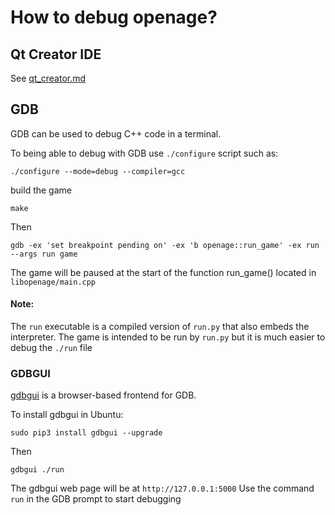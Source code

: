 # How to debug openage?
## Qt Creator IDE
See [qt_creator.md](/doc/ide/qt_creator.md)
## GDB
GDB can be used to debug C++ code in a terminal.

To being able to debug with GDB use `./configure` script such as:
```
./configure --mode=debug --compiler=gcc
```
build the game
```
make
```
Then
```
gdb -ex 'set breakpoint pending on' -ex 'b openage::run_game' -ex run --args run game
```
The game will be paused at the start of the function run_game() located in `libopenage/main.cpp`

#### Note:
The `run` executable is a compiled version of `run.py` that also embeds the interpreter.
The game is intended to be run by `run.py` but it is much easier to debug the `./run` file

### GDBGUI

[gdbgui](https://github.com/cs01/gdbgui) is a browser-based frontend for GDB.

To install gdbgui in Ubuntu:

```
sudo pip3 install gdbgui --upgrade
```
Then
```
gdbgui ./run
```
The gdbgui web page will be at `http://127.0.0.1:5000`
Use the command `run` in the GDB prompt to start debugging
